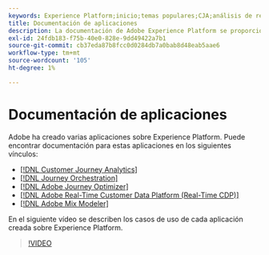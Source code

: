 ```yaml
---
keywords: Experience Platform;inicio;temas populares;CJA;análisis de recorrido;análisis de recorrido del cliente;orquestación de campaña;orquestación;recorrido del cliente;recorrido;orquestación de recorrido;capacidad;flujo de trabajo
title: Documentación de aplicaciones
description: La documentación de Adobe Experience Platform se proporciona en varios formatos, incluidas descripciones generales, tutoriales y guías para la interfaz de usuario y la API. A continuación se muestra una breve descripción de los tipos de documentación más comunes disponibles para las aplicaciones de Experience Platform.
exl-id: 24fdb183-f75b-40e0-828e-9dd49422a7b1
source-git-commit: cb37eda87b8fcc0d0284db7a0bab8d48eab5aae6
workflow-type: tm+mt
source-wordcount: '105'
ht-degree: 1%

---
```


# Documentación de aplicaciones

Adobe ha creado varias aplicaciones sobre Experience Platform. Puede encontrar documentación para estas aplicaciones en los siguientes vínculos:

* [[!DNL Customer Journey Analytics]](https://experienceleague.adobe.com/docs/customer-journey-analytics.html?lang=es)
* [[!DNL Journey Orchestration]](https://experienceleague.adobe.com/docs/journey-orchestration.html?lang=es)
* [[!DNL Adobe Journey Optimizer]](https://experienceleague.adobe.com/docs/journey-optimizer.html?lang=es)
* [[!DNL Adobe Real-Time Customer Data Platform (Real-Time CDP)]](../rtcdp/overview.md)
* [[!DNL Adobe Mix Modeler]](https://experienceleague.adobe.com/docs/mix-modeler.html?lang=es)

En el siguiente vídeo se describen los casos de uso de cada aplicación creada sobre Experience Platform.

>[!VIDEO](https://video.tv.adobe.com/v/3428516/?learn=on&captions=spa)
